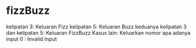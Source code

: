 # fizzBuzz
kelipatan 3: Keluaran Fizz 
kelipatan 5: Keluaran Buzz 
keduanya kelipatan 3 dan kelipatan 5: Keluaran FizzBuzz 
Kasus lain: Keluarkan nomor apa adanya
input 0 : Invalid Input
